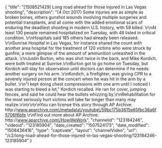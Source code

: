 {
    "title": "[1508521429] Long road ahead for those injured in Las Vegas shooting",
    "description": "(4 Oct 2017) Some injuries are as simple as broken bones, others gunshot wounds involving multiple surgeries and potential transplants, and all come with the added emotional scars of enduring the deadliest shooting in modern U.S. history, with 59 killed. \r\nAt least 130 people remained hospitalized on Tuesday, with 48 listed in critical condition. \r\nHospitals said 185 others had already been released. \r\nSunrise Hospital in Las Vegas, for instance shared the count with another area hospital for the treatment of 120 victims who were struck by gunfire; a mere glimpse of the amount of ammunition unleashed in the attack. \r\nJustin Burton, who was shot twice in the back, and Mike Kordich, were both treated at Sunrise.\r\nBurton got to go home on Tuesday, but Kordich will stay for observation until doctors can determine if he needs another surgery on his arm. \r\nKordich, a firefighter, was giving CPR to a severely injured person at the concert when he was hit in the arm by a bullet. \r\n\"I kept doing chest compressions with one arm until I noticed I was starting to bleed a lot,\" Kordich recalled. He ran for cover, jumping fences, and said he could hear the bullets whizzing by.\r\nRehabilitation for the most seriously hurt victims will take far longer than many may realize.\r\n\r\n\r\nYou can license this story through AP Archive: http:\/\/www.aparchive.com\/metadata\/youtube\/59bc175b3615e65fbc36a6f5706f6bfe \r\nFind out more about AP Archive: http:\/\/www.aparchive.com\/HowWeWork",
    "channelid": "123184246",
    "videoid": "123185904",
    "date_created": "1507524173",
    "date_modified": "1508436416",
    "type": "captivate",
    "layout": "channelVideo",
    "url": "\/c2\/long-road-ahead-for-those-injured-in-las-vegas-shooting\/123184246-123185904"
}